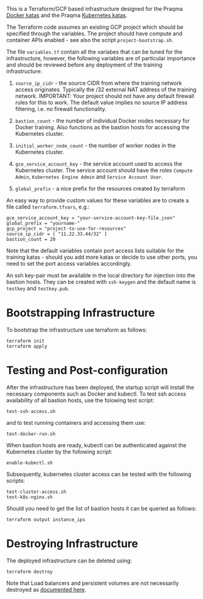 This is a Terraform/GCP based infrastructure designed for the Praqma [Docker
katas](https://github.com/praqma-training/docker-katas) and the Praqma
[Kubernetes katas](https://github.com/praqma-training/kubernetes-katas/).

The Terraform code assumes an existing GCP project which should be specified
through the variables.  The project should have compute and container APIs
enabled - see also the script `project-bootstrap.sh`.

The file `variables.tf` contain all the variabes that can be tuned for the
infrastructure, however, the following variables are of particular importance
and should be reviewed before any deployment of the training infrastructure:

1. `source_ip_cidr` - the source CIDR from where the training network access
originates.  Typically the /32 external NAT address of the training network. IMPORTANT: Your project should not have any default firewall rules for this to work.  The default value implies no source IP address filtering, i.e. no firewall functionality.

2. `bastion_count` - the number of individual Docker nodes necessary for Docker training. Also functions as the bastion hosts for accessing the Kubernetes cluster.

3. `initial_worker_node_count` - the number of worker nodes in the Kubernetes cluster.

4. `gce_service_account_key` - the service account used to access the Kubernetes cluster. The service account should have the roles `Compute Admin`, `Kubernetes Engine Admin` and `Service Account User`.

5. `global_prefix` - a nice prefix for the resources created by terraform

An easy way to provide custom values for these variables are to create a file called `terraform.tfvars`, e.g.:

```
gce_service_account_key = "your-service-account-key-file.json"
global_prefix = "yourname-"
gcp_project = "project-to-use-for-resources"
source_ip_cidr = [ "11.22.33.44/32" ]
bastion_count = 20
```

Note that the default variables contain port access lists suitable for the
training katas - should you add more katas or decide to use other ports, you
need to set the port access variables accordingly.

An ssh key-pair must be available in the local directory for injection into the
bastion hosts. They can be created with `ssh-keygen` and the default name is
`testkey` and `testkey.pub`.

# Bootstrapping Infrastructure

To bootstrap the infrastructure use terraform as follows:

```
terraform init
terraform apply
```

# Testing and Post-configuration

After the infrastructure has been deployed, the startup script will install the
necessary components such as Docker and kubectl. To test ssh access availability
of all bastion hosts, use the folowing test script:

```
test-ssh-access.sh
```

and to test running containers and accessing them use:

```
test-docker-run.sh
```

When bastion hosts are ready, kubectl can be authenticated against the
Kubernetes cluster by the following script:

```
enable-kubectl.sh
```

Subsequently, kubernetes cluster access can be tested with the following scripts:

```
test-cluster-access.sh
test-k8s-nginx.sh
```

Should you need to get the list of bastion hosts it can be queried as follows:

```
terraform output instance_ips
```

# Destroying Infrastructure

The deployed infrastructure can be deleted using:

```
terraform destroy
```

Note that Load balancers and persistent volumes are not necessarily destroyed as [documented here](https://cloud.google.com/kubernetes-engine/docs/how-to/deleting-a-cluster).
